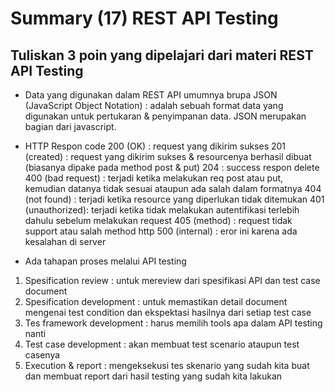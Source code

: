 # Summary (17) REST API Testing
## Tuliskan 3 poin yang dipelajari dari materi REST API Testing

- Data yang digunakan dalam REST API umumnya brupa JSON (JavaScript Object Notation) : adalah sebuah format data yang digunakan untuk pertukaran & penyimpanan data. JSON merupakan bagian dari javascript. 

- HTTP Respon code
200 (OK)          : request yang dikirim sukses 
201 (created)     : request yang dikirim sukses & resourcenya berhasil dibuat (biasanya dipake pada method post & put) 
204               : success respon delete
400 (bad request) : terjadi ketika melakukan req post atau put, kemudian datanya tidak sesuai ataupun ada salah dalam formatnya 
404 (not found)   : terjadi ketika resource yang diperlukan tidak ditemukan 
401 (unauthorized): terjadi ketika tidak melakukan autentifikasi terlebih dahulu sebelum melakukan request 
405 (method)      : request tidak support atau salah method http
500 (internal)    : eror ini karena ada kesalahan di server

- Ada tahapan proses melalui API testing
1.	Spesification review : untuk mereview dari spesifikasi API dan test case document
2.	Spesification development : untuk memastikan detail document mengenai test condition dan ekspektasi hasilnya dari setiap test case
3.	Tes framework development : harus memilih tools apa dalam API testing nanti
4.	Test case development : akan membuat test scenario ataupun test casenya
5.	Execution & report : mengeksekusi tes skenario yang sudah kita buat dan membuat report dari hasil testing yang sudah kita lakukan
